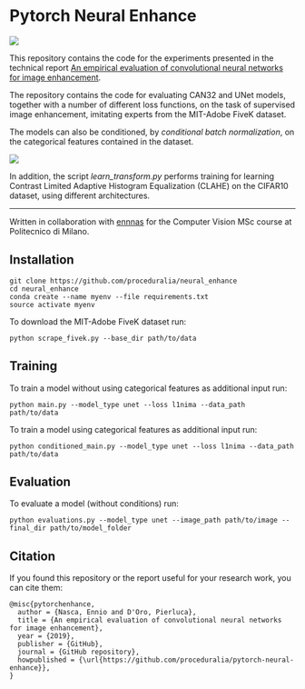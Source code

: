 # Pytorch Neural Enhance
![ ](https://proceduralia.github.io/assets/can.png)

This repository contains the code for the experiments presented in the technical report [An empirical evaluation of convolutional neural networks for image
enhancement](https://proceduralia.github.io/assets/IACV_Project.pdf).

The repository contains the code for evaluating CAN32 and UNet models, together with a number of different loss functions, on the task of supervised image enhancement, imitating experts from the MIT-Adobe FiveK dataset.

The models can also be conditioned, by *conditional batch normalization*, on the categorical features contained in the dataset.

![ ](https://proceduralia.github.io/assets/flower.png)

In addition, the script *learn_transform.py* performs training for learning Contrast Limited Adaptive Histogram Equalization (CLAHE) on the CIFAR10 dataset, using different architectures.

---

Written in collaboration with [ennnas](https://github.com/ennnas) for the Computer Vision MSc course at Politecnico di Milano.

## Installation

```
git clone https://github.com/proceduralia/neural_enhance
cd neural_enhance
conda create --name myenv --file requirements.txt
source activate myenv
```

To download the MIT-Adobe FiveK dataset run:

```
python scrape_fivek.py --base_dir path/to/data
```

## Training
To train a model without using categorical features as additional input run: 

```
python main.py --model_type unet --loss l1nima --data_path path/to/data
```

To train a model using categorical features as additional input run:

```
python conditioned_main.py --model_type unet --loss l1nima --data_path path/to/data
```

## Evaluation
To evaluate a model (without conditions) run:
```
python evaluations.py --model_type unet --image_path path/to/image --final_dir path/to/model_folder
```

## Citation
If you found this repository or the report useful for your research work, you can cite them:
```
@misc{pytorchenhance,
  author = {Nasca, Ennio and D'Oro, Pierluca},
  title = {An empirical evaluation of convolutional neural networks for image enhancement},
  year = {2019},
  publisher = {GitHub},
  journal = {GitHub repository},
  howpublished = {\url{https://github.com/proceduralia/pytorch-neural-enhance}},
}
```
